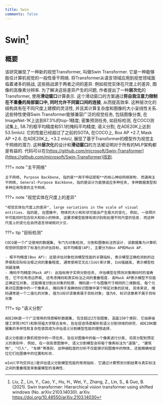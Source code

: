 ```yaml
---
title: Swin
comments: false
---
```


# Swin[^1]

## 概要

该研究展现了一种新的视觉Transformer, 叫做Swin Transformer. 它是一种能够胜任计算机视觉的一般性骨干网络. 将Transformer从语言领域应用到视觉领域面临着诸多的挑战, 这些挑战源于两者之间的差异. 例如视觉实体在尺度上的差异, 图像的高像素分辨率. 为了解决这些差异产生的问题, 作者提出了一种**层次化**的Transformer, 使用**滑动窗口**计算表示. 这个滑动窗口的方案通过**将自我注意力限制在不重叠的局部窗口中, 同时允许不同窗口间的连接**, 从而提高效率. 这种层次化的结构具有在不同尺度上建模的灵活性, 并且其计算复杂度和图像的大小呈线性关系. 这些特性使得Swin Transformer能够兼容广泛的视觉任务, 包括图像分类, 在ImageNet-1K上达到87.3%的top-1精度; 密集预测任务, 如目标检测, 在COCO测试集上, 58.7的框平均精度和51.1的掩码平均精度; 语义分割, 在ADE20K上达到53.5mIoU. 它的性能已经超过了之前的SOTA, 在COCO上, Box AP +2.7, Mask AP +2.6. 在ADE20K上, +3.2 mIoU, 展现了基于Transformer的模型作为视觉主干网络的潜力. 这种**层次化**的设计和**滑动窗口**的方法被证明对于所有的MLP架构都是有益的. 代码可以在[https://github.com/microsoft/Swin-Transformer](https://github.com/microsoft/Swin-Transformer)找到.

???+ note "主干网络"

    主干网络, Purpose Backbone, 指的是**用于特征提取**的核心神经网络架构. 而通用主干网络, General-Purpose Backbone, 指的是设计为能够适应多种任务, 多种数据类型和多种应用场景的主干网络. 

???+ note "视觉实体在尺度上的差异"

    "视觉实体在尺度上的差异", large variations in the scale of visual entities. 指的是, 在图像中, 物体的大小和形状可能会产生极大的变化, 例如, 一张照片中可能同时包含较大和较小的物体, 这要求模型能够有效识别和处理不同尺度的信息. 而这种尺度上的变化在自然语言领域相对少见.

???+ tip "目标检测"

    COCO是一个广泛使用的数据集, 专门为对象检测, 分割和图像标注而设计. 该数据集为计算机视觉研究提供了标准化的评估目标, 如平均精度(AP), 主要分为Box AP和Mask AP. 

    - 框平均精度(Box AP): 这是评估对象检测模型性能的关键指标, 表示模型正确检测到的边界框和实际标注框之间的重叠程度, 通常使用交叉比(IoU)来计算, IoU值越高, 表示模型检测越准确
    - 掩码平均精度(Mask AP): 此指标用于实例分割任务, 评估模型在预测对象掩码时的准确性, 它不仅考虑边界框, 还考虑掩码和真实标注之间的重叠程度. 高Mask AP表示模型不仅能正确定位对象, 还能精准分割出对象的轮廓. 掩码是一个与图像尺寸相同的二维数组, 每个元素对应图像中的一个像素点, 掩码用于准确地标识图像中某个特定对象的区域, 具体来说, 掩码通常是一个二值化的对象, 值为1标识该像素属于目标对象; 值为0, 标识该像素不属于目标对象

???+ tip "语义分割"

    ADE20K是一个广泛使用的场景解析数据集, 包含超过2万张图像, 涵盖150个类别. 它由麻省理工学院(MIT)和斯坦福大学联合发布, 旨在促进场景解析和语义分割领域的研究. ADE20K数据集的多样性和复杂性使其成为评估语义分割模型性能的理想选择.
    
    语义分割是计算机视觉中的一项任务, 旨在对图像中的每一个像素进行分类, 将其分配到预定义的类别中. 例如, 在一张街景图像中, 语义分割模型会将每个像素标注为"道路", "建筑物", "行人", "车辆"等类别. 这种细粒度的分析不仅能够识别图像中的物体, 还能精确地定位它们在图像中的位置和形状.

    mIoU(平均交并比)是评估语义分割模型性能的常用指标. 它通过计算预测分割结果与真实标注之间的重叠程度来衡量模型的准确性.

[^1]: Liu, Z., Lin, Y., Cao, Y., Hu, H., Wei, Y., Zhang, Z., Lin, S., & Guo, B. (2021). Swin transformer: Hierarchical vision transformer using shifted windows (No. arXiv:2103.14030). arXiv. https://doi.org/10.48550/arXiv.2103.14030